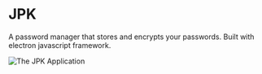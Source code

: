# JPK
A password manager that stores and encrypts your passwords. Built with electron javascript framework.

![The JPK Application](https://github.com/johnathantam/JPK/blob/main/previewImages/preview.JPG?raw=true)